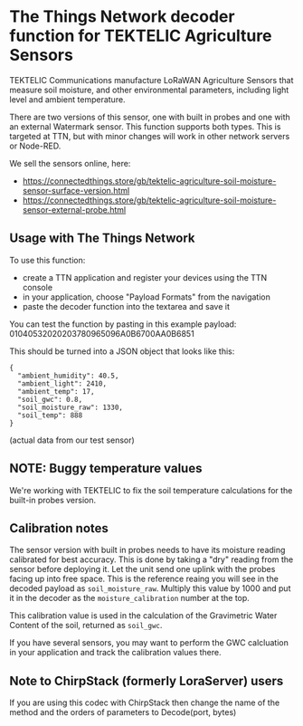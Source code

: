 # The Things Network decoder function for TEKTELIC Agriculture Sensors
TEKTELIC Communications manufacture LoRaWAN Agriculture Sensors that measure soil moisture, and other environmental parameters, including light level and ambient temperature.

There are two versions of this sensor, one with built in probes and one with an external Watermark sensor. This function supports both types. This is targeted at TTN, but with minor changes will work in other network servers or Node-RED.

We sell the sensors online, here:
 * https://connectedthings.store/gb/tektelic-agriculture-soil-moisture-sensor-surface-version.html
 * https://connectedthings.store/gb/tektelic-agriculture-soil-moisture-sensor-external-probe.html

## Usage with The Things Network
To use this function:
* create a TTN application and register your devices using the TTN console
* in your application, choose "Payload Formats" from the navigation
* paste the decoder function into the textarea and save it

You can test the function by pasting in this example payload: 01040532020203780965096A0B6700AA0B6851

This should be turned into a JSON object that looks like this:
```
{
  "ambient_humidity": 40.5,
  "ambient_light": 2410,
  "ambient_temp": 17,
  "soil_gwc": 0.8,
  "soil_moisture_raw": 1330,
  "soil_temp": 888
}
```
(actual data from our test sensor)

## NOTE: Buggy temperature values
We're working with TEKTELIC to fix the soil temperature calculations for the built-in probes version.


## Calibration notes
The sensor version with built in probes needs to have its moisture reading calibrated for best accuracy. This is done by taking a "dry" reading from the sensor before deploying it. Let the unit send one uplink with the probes facing up into free space. This is the reference reaing you will see in the decoded payload as `soil_moisture_raw`. Multiply this value by 1000 and put it in the decoder as the `moisture_calibration` number at the top.

This calibration value is used in the calculation of the Gravimetric Water Content of the soil, returned as `soil_gwc`.

If you have several sensors, you may want to perform the GWC calcluation in your application and track the calibration values there.


## Note to ChirpStack (formerly LoraServer) users

If you are using this codec with ChirpStack then change the name of the method and the orders of parameters to Decode(port, bytes)



